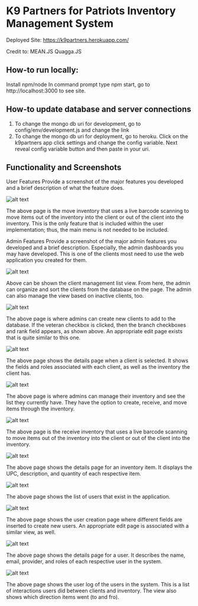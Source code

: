 # K9 Partners for Patriots Inventory Management System
Deployed Site:
https://k9partners.herokuapp.com/

Credit to:
MEAN.JS
Quagga.JS



## How-to run locally:
Install npm/node
In command prompt type npm start, go to http://localhost:3000 to see site.

## How-to update database and server connections
1. To change the mongo db uri for development, go to config/env/development.js and change the link
2. To change the mongo db uri for deployment, go to heroku. Click on the k9partners app click settings and change the config variable. Next reveal config variable button and then paste in your uri.

## Functionality and Screenshots
User Features
Provide a screenshot of the major features you developed and a brief description of what the feature does.

![alt text](https://imgur.com/056w9ci.png)

The above page is the move inventory that uses a live barcode scanning to move items out of the inventory into the client or out of the client into the inventory. This is the only feature that is included within the user implementation; thus, the main menu is not needed to be included.

Admin Features
Provide a screenshot of the major admin features you developed and a brief description. Especially, the admin dashboards you may have developed. This is one of the clients most need to use the web application you created for them.

![alt text](https://imgur.com/RdWeeD7)

Above can be shown the client management list view. From here, the admin can organize and sort the clients from the database on the page. The admin can also manage the view based on inactive clients, too.

![alt text](https://imgur.com/qT2S9pM)

The above page is where admins can create new clients to add to the database. If the veteran checkbox is clicked, then the branch checkboxes and rank field appears, as shown above. An appropriate edit page exists that is quite similar to this one.

![alt text](https://imgur.com/7HQEepV)

The above page shows the details page when a client is selected. It shows the fields and roles associated with each client, as well as the inventory the client has.

![alt text](https://imgur.com/qT2S9pM)

The above page is where admins can manage their inventory and see the list they currently have. They have the option to create, receive, and move items through the inventory.

![alt text](https://imgur.com/TKTPnOZ)

The above page is the receive inventory that uses a live barcode scanning to move items out of the inventory into the client or out of the client into the inventory.

![alt text](https://imgur.com/WLmeger)

The above page shows the details page for an inventory item. It displays the UPC, description, and quantity of each respective item.

![alt text](https://imgur.com/WLmeger)

The above page shows the list of users that exist in the application.

![alt text](https://imgur.com/xqXtNNX)

The above page shows the user creation page where different fields are inserted to create new users. An appropriate edit page is associated with a similar view, as well.

![alt text](https://imgur.com/hji3OFi)

The above page shows the details page for a user. It describes the name, email, provider, and roles of each respective user in the system.

![alt text](https://imgur.com/j6DzbqB)

The above page shows the user log of the users in the system. This is a list of interactions users did between clients and inventory. The view also shows which direction items went (to and fro).
